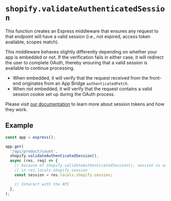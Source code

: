 # `shopify.validateAuthenticatedSession`

This function creates an Express middleware that ensures any request to that endpoint will have a valid session (i.e., not expired, access token available, scopes match).

This middleware behaves slightly differently depending on whether your app is embedded or not.
If the verification fails in either case, it will redirect the user to complete OAuth, thereby ensuring that a valid session is available to continue processing.

- When embedded, it will verify that the request received from the front-end originates from an App Bridge `authenticatedFetch`.
- When not embedded, it will verify that the request contains a valid session cookie set up during the OAuth process.

Please visit [our documentation](https://shopify.dev/apps/auth/oauth/session-tokens) to learn more about session tokens and how they work.

## Example

```ts
const app = express();

app.get(
  '/api/product/count',
  shopify.validateAuthenticatedSession(),
  async (res, req) => {
    // because of shopify.validateAuthenticatedSession(), session is available
    // in res.locals.shopify.session
    const session = res.locals.shopify.session;

    // Interact with the API
  },
);
```
